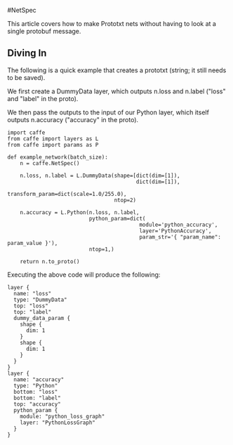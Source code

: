 #NetSpec

This article covers how to make Prototxt nets without having to look at a single protobuf message.

## Diving In

The following is a quick example that creates a prototxt (string; it still needs to be saved).

We first create a DummyData layer, which outputs n.loss and n.label ("loss" and "label" in the proto).

We then pass the outputs to the input of our Python layer, which itself outputs  n.accuracy ("accuracy" in the proto).

```
import caffe
from caffe import layers as L
from caffe import params as P

def example_network(batch_size):
    n = caffe.NetSpec()

    n.loss, n.label = L.DummyData(shape=[dict(dim=[1]),
                                         dict(dim=[1]),
                                  transform_param=dict(scale=1.0/255.0),
                                  ntop=2)

    n.accuracy = L.Python(n.loss, n.label,
                          python_param=dict(
                                          module='python_accuracy',
                                          layer='PythonAccuracy',
                                          param_str='{ "param_name": param_value }'),
                          ntop=1,)

    return n.to_proto()
```

Executing the above code will produce the following:

```
layer {
  name: "loss"
  type: "DummyData"
  top: "loss"
  top: "label"
  dummy_data_param {
    shape {
      dim: 1
    }
    shape {
      dim: 1
    }
  }
}
layer {
  name: "accuracy"
  type: "Python"
  bottom: "loss"
  bottom: "label"
  top: "accuracy"
  python_param {
    module: "python_loss_graph"
    layer: "PythonLossGraph"
  }
}
```